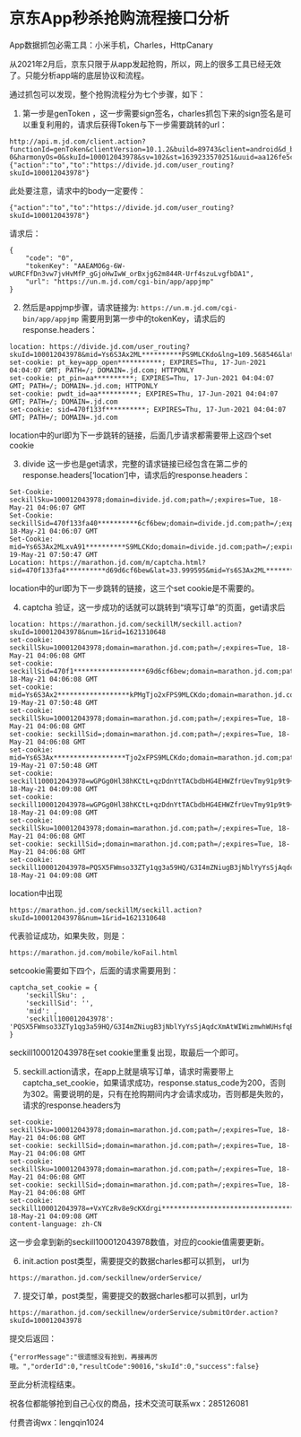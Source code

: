 # 京东App秒杀抢购流程接口分析

App数据抓包必需工具：小米手机，Charles，HttpCanary

从2021年2月后，京东只限于从app发起抢购，所以，网上的很多工具已经无效了。只能分析app端的底层协议和流程。

通过抓包可以发现，整个抢购流程分为七个步骤，如下：

1. 第一步是genToken ，这一步需要sign签名，charles抓包下来的sign签名是可以重复利用的，请求后获得Token与下一步需要跳转的url：

```
http://api.m.jd.com/client.action?functionId=genToken&clientVersion=10.1.2&build=89743&client=android&d_brand=OPPO&d_model=PCRT00&osVersion=5.1.1&screen=1920*1080&partner=lc023&oaid=&eid=eidAe81b812187s36z8QOkxpRJWzMceSvZJ6Ges/EbXnbK3TBxc/JEcutXxuELIRMJDVeTNJFcAF/+tx1qw9GllLTdSnFeV3ic6909a697SbDL9zxEc4&sdkVersion=22&lang=zh_CN&aid=21e9fa9db1e4e15d&area=19_1601_3633_63257&networkType=wifi&wifiBssid=unknown&uts=0f31TVRjBSsqndu4jgUPz6uymy50MQJw+3mGtYmx2hY8nVZkXFqGJ2D3wO8rvc+nAbe881zrDZjz3yU3z8vQgL8NZ7e39M3H2YpLER13q+3VUzHQXXLg4BMmeH+1W0+xQLR4Y58JMW9A9F9yD2BtQPynkeKYtBsYDCkOn35Tv9ci57mPbqxYWU0TDVJ8t7JBXRhLckTorzxtEAVucA==&uemps=0-0&harmonyOs=0&skuId=100012043978&sv=102&st=1639233570251&uuid=aa126fe5cf6dfc0a&sign=ef78cdeda16a5269f11d3fdf920e0b5e&body={"action":"to","to":"https://divide.jd.com/user_routing?skuId=100012043978"}
```

此处要注意，请求中的body一定要传：
```
{"action":"to","to":"https://divide.jd.com/user_routing?skuId=100012043978"}
```

请求后：
```
{
    "code": "0",
    "tokenKey": "AAEAMO6g-6W-wURCFfDn3vw7jvHvMfP_gGjoHwIwW_orBxjg62m844R-Urf4szuLvgfbDA1",
    "url": "https://un.m.jd.com/cgi-bin/app/appjmp"
}
```
2. 然后是appjmp步骤，请求链接为: ```https://un.m.jd.com/cgi-bin/app/appjmp``` 需要用到第一步中的tokenKey，请求后的response.headers：

```
location: https://divide.jd.com/user_routing?skuId=100012043978&mid=Ys6S3Ax2ML**********PS9MLCKdo&lng=109.568546&lat=33.999595&sid=470f133fa4**********9d6cf6bew
set-cookie: pt_key=app_open***********; EXPIRES=Thu, 17-Jun-2021 04:04:07 GMT; PATH=/; DOMAIN=.jd.com; HTTPONLY
set-cookie: pt_pin=aa**********; EXPIRES=Thu, 17-Jun-2021 04:04:07 GMT; PATH=/; DOMAIN=.jd.com; HTTPONLY
set-cookie: pwdt_id=aa**********; EXPIRES=Thu, 17-Jun-2021 04:04:07 GMT; PATH=/; DOMAIN=.jd.com
set-cookie: sid=470f133f**********; EXPIRES=Thu, 17-Jun-2021 04:04:07 GMT; PATH=/; DOMAIN=.jd.com
```

location中的url即为下一步跳转的链接，后面几步请求都需要带上这四个set cookie

3. divide 这一步也是get请求，完整的请求链接已经包含在第二步的response.headers[‘location’]中，请求后的response.headers：
```
Set-Cookie: seckillSku=100012043978;domain=divide.jd.com;path=/;expires=Tue, 18-May-21 04:06:07 GMT
Set-Cookie: seckillSid=470f133fa40**********6cf6bew;domain=divide.jd.com;path=/;expires=Tue, 18-May-21 04:06:07 GMT
Set-Cookie: mid=Ys6S3Ax2MLxvA91**********S9MLCKdo;domain=divide.jd.com;path=/;expires=Wed, 19-May-21 07:50:47 GMT
Location: https://marathon.jd.com/m/captcha.html?sid=470f133fa4**********d69d6cf6bew&lat=33.999595&mid=Ys6S3Ax2ML**********o2xFPS9MLCKdo&skuId=100012043978&lng=109.568546
```

location中的url即为下一步跳转的链接，这三个set cookie是不需要的。

4. captcha 验证，这一步成功的话就可以跳转到“填写订单”的页面，get请求后

```
location: https://marathon.jd.com/seckillM/seckill.action?skuId=100012043978&num=1&rid=1621310648
set-cookie: seckillSku=100012043978;domain=marathon.jd.com;path=/;expires=Tue, 18-May-21 04:06:08 GMT
set-cookie: seckillSid=470f1******************69d6cf6bew;domain=marathon.jd.com;path=/;expires=Tue, 18-May-21 04:06:08 GMT
set-cookie: mid=Ys6S3Ax2******************kPMgTjo2xFPS9MLCKdo;domain=marathon.jd.com;path=/;expires=Wed, 19-May-21 07:50:48 GMT
set-cookie: seckillSku=100012043978;domain=marathon.jd.com;path=/;expires=Tue, 18-May-21 04:06:08 GMT
set-cookie: seckillSid=;domain=marathon.jd.com;path=/;expires=Tue, 18-May-21 04:06:08 GMT
set-cookie: mid=Ys6S3Ax******************Tjo2xFPS9MLCKdo;domain=marathon.jd.com;path=/;expires=Wed, 19-May-21 07:50:48 GMT
set-cookie: seckill100012043978=wGPGg0Hl38hKCtL+qzDdnYtTACbdbHG4EHWZfrUevTmy91p9t9+FW1j25tuRKn/JUzz9kJndJuaQGu**********************************hPz+wKXOXNcWT0oP9/7aBzT6v51onNMwKNqL/oPq62tsnbn8hGgW;domain=marathon.jd.com;path=/;expires=Tue, 18-May-21 04:09:08 GMT
set-cookie: seckill100012043978=wGPGg0Hl38hKCtL+qzDdnYtTACbdbHG4EHWZfrUevTmy91p9t9+FW1j25tuRKn/JUzz9kJndJuaQGuZVd2z*****************************c8Zvh30ghPz+wKXOXNcWT0oP9/7aBzT6v51onNMwKNqL/oPq62tsnbn8hGgW;domain=marathon.jd.com;path=/;expires=Tue, 18-May-21 04:09:08 GMT
set-cookie: seckillSku=100012043978;domain=marathon.jd.com;path=/;expires=Tue, 18-May-21 04:06:08 GMT
set-cookie: seckillSid=;domain=marathon.jd.com;path=/;expires=Tue, 18-May-21 04:06:08 GMT
set-cookie: seckill100012043978=PQSX5FWmso33ZTy1qg3a59HQ/G3I4mZNiugB3jNblYyYsSjAqdcXmAtWIWizmwhWUHsfqEU1FzyruuESA/QMB6h25M*************************k2KrA8uJML5ClwGYMXV/JaCS9kfexcFQEYjzsErAwaF5Z3Q4zOOW+gjSRWTno/Z;domain=marathon.jd.com;path=/;expires=Tue, 18-May-21 04:09:08 GMT
```

location中出现
```
https://marathon.jd.com/seckillM/seckill.action?skuId=100012043978&num=1&rid=1621310648
```

代表验证成功，如果失败，则是：
```
https://marathon.jd.com/mobile/koFail.html
```

setcookie需要如下四个，后面的请求需要用到：
```
captcha_set_cookie = {
    'seckillSku': ,
    'seckillSid': '',
    'mid': ,
    'seckill100012043978': 'PQSX5FWmso33ZTy1qg3a59HQ/G3I4mZNiugB3jNblYyYsSjAqdcXmAtWIWizmwhWUHsfqEU1FzyruuESA/QMB6h25M*************************k2KrA8uJML5ClwGYMXV/JaCS9kfexcFQEYjzsErAwaF5Z3Q4zOOW+gjSRWTno/Z',
}
```

seckill100012043978在set cookie里重复出现，取最后一个即可。

5.  seckill.action请求，在app上就是填写订单，请求时需要带上captcha_set_cookie，如果请求成功，response.status_code为200，否则为302。需要说明的是，只有在抢购期间内才会请求成功，否则都是失败的，请求的response.headers为

```
set-cookie: seckillSku=100012043978;domain=marathon.jd.com;path=/;expires=Tue, 18-May-21 04:06:08 GMT
set-cookie: seckillSid=;domain=marathon.jd.com;path=/;expires=Tue, 18-May-21 04:06:08 GMT
set-cookie: seckillSku=100012043978;domain=marathon.jd.com;path=/;expires=Tue, 18-May-21 04:06:08 GMT
set-cookie: seckillSid=;domain=marathon.jd.com;path=/;expires=Tue, 18-May-21 04:06:08 GMT
set-cookie: seckill100012043978=+VxYCzRv8e9cKXdrgi***************************************z+wM0aVOm5AxZPjcq9CVPN3dmtUb73KdQOMbVCYrU/jZUvFE0WYNNz3DmvYjFaA8CmLY/SEYUyjyZrOMZSk2L/VdkA9AAydRRfNEM0Cj;domain=marathon.jd.com;path=/;expires=Tue, 18-May-21 04:09:08 GMT
content-language: zh-CN
```

这一步会拿到新的seckill100012043978数值，对应的cookie值需要更新。

6. init.action post类型，需要提交的数据charles都可以抓到， url为
```
https://marathon.jd.com/seckillnew/orderService/
```

7. 提交订单，post类型，需要提交的数据charles都可以抓到，url为
```
https://marathon.jd.com/seckillnew/orderService/submitOrder.action?skuId=100012043978
```

提交后返回：
```
{"errorMessage":"很遗憾没有抢到，再接再厉哦。","orderId":0,"resultCode":90016,"skuId":0,"success":false}
```
至此分析流程结束。

祝各位都能够抢到自己心仪的商品，技术交流可联系wx：285126081

付费咨询wx：lengqin1024



